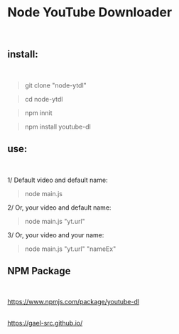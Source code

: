 # Node YouTube Downloader
</br>

## install:
</br>

> git clone "node-ytdl" </br>

> cd node-ytdl </br>

> npm innit </br>

> npm install youtube-dl </br>

## use:
</br>

1/ Default video and default name:
> node main.js </br>

2/ Or, your video and default name:
> node main.js "yt.url" </br>

3/ Or, your video and your name:
> node main.js "yt.url" "nameEx" </br>

## NPM Package
</br>

https://www.npmjs.com/package/youtube-dl
</br>
</br>

https://gael-src.github.io/
</br>
